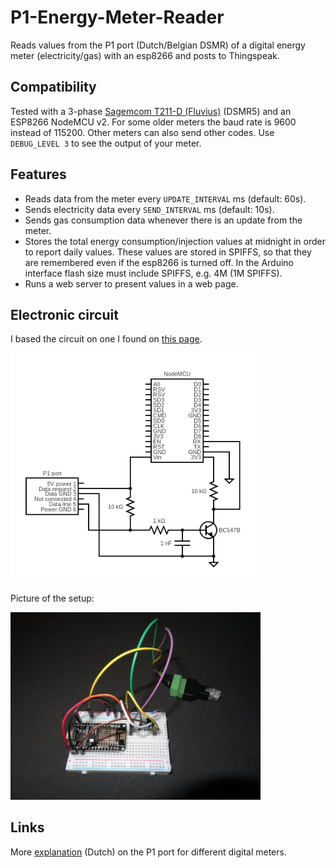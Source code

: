 # P1-Energy-Meter-Reader
Reads values from the P1 port (Dutch/Belgian DSMR) of a digital energy meter (electricity/gas) with an esp8266 and posts to Thingspeak.

## Compatibility

Tested with a 3-phase [Sagemcom T211-D (Fluvius)](https://www.fluvius.be/nl/thema/meters-en-meterstanden/handleidingen-digitale-meter) (DSMR5) and an ESP8266 NodeMCU v2.
For some older meters the baud rate is 9600 instead of 115200. Other meters can also send other codes. Use `DEBUG_LEVEL 3` to see the output of your meter. 

## Features

- Reads data from the meter every `UPDATE_INTERVAL` ms (default: 60s).
- Sends electricity data every `SEND_INTERVAL` ms (default: 10s).
- Sends gas consumption data whenever there is an update from the meter.
- Stores the total energy consumption/injection values at midnight in order to report daily values. These values are stored in SPIFFS, so that they are remembered even if the esp8266 is turned off. In the Arduino interface flash size must include SPIFFS, e.g. 4M (1M SPIFFS).
- Runs a web server to present values in a web page.

## Electronic circuit

I based the circuit on one I found on [this page](http://domoticx.com/p1-poort-slimme-meter-uitlezen-hardware/).  

<img src="P1readercircuit.png" alt="drawing electronic circuit" width="400"/>

Picture of the setup:

<img src="setup.jpg" alt="picture electronic circuit" width="400"/>

## Links

More [explanation](http://domoticx.com/p1-poort-slimme-meter-hardware/) (Dutch) on the P1 port for different digital meters.
